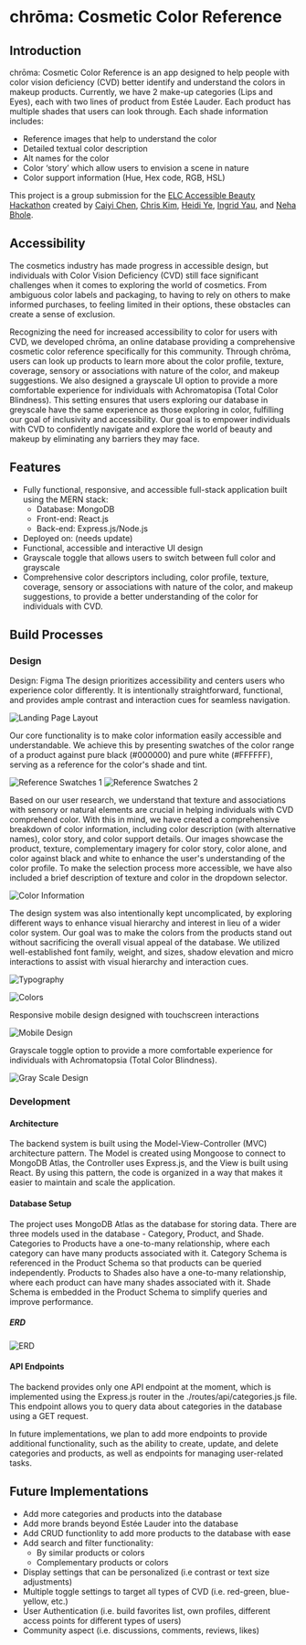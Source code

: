 # chrōma: Cosmetic Color Reference

## Introduction

chrōma: Cosmetic Color Reference is an app designed to help people with color vision deficiency (CVD) better identify and understand the colors in makeup products. Currently, we have 2 make-up categories (Lips and Eyes), each with two lines of product from Estée Lauder. Each product has multiple shades that users can look through. Each shade information includes:

- Reference images that help to understand the color
- Detailed textual color description
- Alt names for the color
- Color ‘story’ which allow users to envision a scene in nature
- Color support information (Hue, Hex code, RGB, HSL)

This project is a group submission for the [ELC Accessible Beauty Hackathon](https://elchackathon.devpost.com/) created by [Caiyi Chen](https://www.linkedin.com/in/caiyi-chen-b21898244/), [Chris Kim](https://www.linkedin.com/in/chris-ty-kim/), [Heidi Ye](https://www.linkedin.com/in/heidiye66/), [Ingrid Yau](https://www.linkedin.com/in/ingridyau/), and [Neha Bhole](https://www.linkedin.com/in/nehabhole/).

## Accessibility

The cosmetics industry has made progress in accessible design, but individuals with Color Vision Deficiency (CVD) still face significant challenges when it comes to exploring the world of cosmetics. From ambiguous color labels and packaging, to having to rely on others to make informed purchases, to feeling limited in their options, these obstacles can create a sense of exclusion.

Recognizing the need for increased accessibility to color for users with CVD, we developed chrōma, an online database providing a comprehensive cosmetic color reference specifically for this community. Through chrōma, users can look up products to learn more about the color profile, texture, coverage, sensory or associations with nature of the color, and makeup suggestions. We also designed a grayscale UI option to provide a more comfortable experience for individuals with Achromatopisa (Total Color Blindness). This setting ensures that users exploring our database in greyscale have the same experience as those exploring in color, fulfilling our goal of inclusivity and accessibility. Our goal is to empower individuals with CVD to confidently navigate and explore the world of beauty and makeup by eliminating any barriers they may face.

## Features

- Fully functional, responsive, and accessible full-stack application built using the MERN stack:
  - Database: MongoDB
  - Front-end: React.js
  - Back-end: Express.js/Node.js
- Deployed on: (needs update)
- Functional, accessible and interactive UI design
- Grayscale toggle that allows users to switch between full color and grayscale
- Comprehensive color descriptors including, color profile, texture, coverage, sensory or associations with nature of the color, and makeup suggestions, to provide a better understanding of the color for individuals with CVD.

## Build Processes

### Design

Design: Figma
The design prioritizes accessibility and centers users who experience color differently. It is intentionally straightforward, functional, and provides ample contrast and interaction cues for seamless navigation.

![Landing Page Layout](/src/assets/readme/design1.png)

Our core functionality is to make color information easily accessible and understandable. We achieve this by presenting swatches of the color range of a product against pure black (#000000) and pure white (#FFFFFF), serving as a reference for the color's shade and tint.

![Reference Swatches 1](/src/assets/readme/design2.png)
![Reference Swatches 2](/src/assets/readme/design3.png)

Based on our user research, we understand that texture and associations with sensory or natural elements are crucial in helping individuals with CVD comprehend color. With this in mind, we have created a comprehensive breakdown of color information, including color description (with alternative names), color story, and color support details. Our images showcase the product, texture, complementary imagery for color story, color alone, and color against black and white to enhance the user's understanding of the color profile. To make the selection process more accessible, we have also included a brief description of texture and color in the dropdown selector.

![Color Information](/src/assets/readme/design4.png)

The design system was also intentionally kept uncomplicated, by exploring different ways to enhance visual hierarchy and interest in lieu of a wider color system. Our goal was to make the colors from the products stand out without sacrificing the overall visual appeal of the database. We utilized well-established font family, weight, and sizes, shadow elevation and micro interactions to assist with visual hierarchy and interaction cues.

![Typography](/src/assets/readme/design5.png)

![Colors](/src/assets/readme/design6.png)

Responsive mobile design designed with touchscreen interactions

![Mobile Design](/src/assets/readme/design7.png)

Grayscale toggle option to provide a more comfortable experience for individuals with Achromatopsia (Total Color Blindness).

![Gray Scale Design](/src/assets/readme/design8.png)

### Development

#### Architecture

The backend system is built using the Model-View-Controller (MVC) architecture pattern. The Model is created using Mongoose to connect to MongoDB Atlas, the Controller uses Express.js, and the View is built using React. By using this pattern, the code is organized in a way that makes it easier to maintain and scale the application.

#### Database Setup

The project uses MongoDB Atlas as the database for storing data. There are three models used in the database - Category, Product, and Shade.
Categories to Products have a one-to-many relationship, where each category can have many products associated with it.
Category Schema is referenced in the Product Schema so that products can be queried independently.
Products to Shades also have a one-to-many relationship, where each product can have many shades associated with it.
Shade Schema is embedded in the Product Schema to simplify queries and improve performance.

##### ERD

![ERD](/src/assets/readme/ERD.png)

#### API Endpoints

The backend provides only one API endpoint at the moment, which is implemented using the Express.js router in the ./routes/api/categories.js file. This endpoint allows you to query data about categories in the database using a GET request.

In future implementations, we plan to add more endpoints to provide additional functionality, such as the ability to create, update, and delete categories and products, as well as endpoints for managing user-related tasks.

## Future Implementations

- Add more categories and products into the database
- Add more brands beyond Estée Lauder into the database
- Add CRUD functionlity to add more products to the database with ease
- Add search and filter functionality:
  - By similar products or colors
  - Complementary products or colors
- Display settings that can be personalized (i.e contrast or text size adjustments)
- Multiple toggle settings to target all types of CVD (i.e. red-green, blue-yellow, etc.)
- User Authentication (i.e. build favorites list, own profiles, different access points for different types of users)
- Community aspect (i.e. discussions, comments, reviews, likes)
